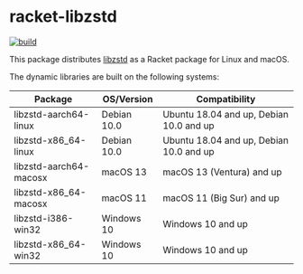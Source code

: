 # racket-libzstd

[![build](https://github.com/Bogdanp/racket-libzstd/actions/workflows/push.yml/badge.svg)](https://github.com/Bogdanp/racket-libzstd/actions/workflows/push.yml)

This package distributes [libzstd] as a Racket package for Linux and
macOS.

The dynamic libraries are built on the following systems:

| Package                | OS/Version  | Compatibility                           |
|------------------------|-------------|-----------------------------------------|
| libzstd-aarch64-linux  | Debian 10.0 | Ubuntu 18.04 and up, Debian 10.0 and up |
| libzstd-x86_64-linux   | Debian 10.0 | Ubuntu 18.04 and up, Debian 10.0 and up |
| libzstd-aarch64-macosx | macOS 13    | macOS 13 (Ventura) and up               |
| libzstd-x86_64-macosx  | macOS 11    | macOS 11 (Big Sur) and up               |
| libzstd-i386-win32     | Windows 10  | Windows 10 and up                       |
| libzstd-x86_64-win32   | Windows 10  | Windows 10 and up                       |


[libzstd]: https://github.com/facebook/zstd
